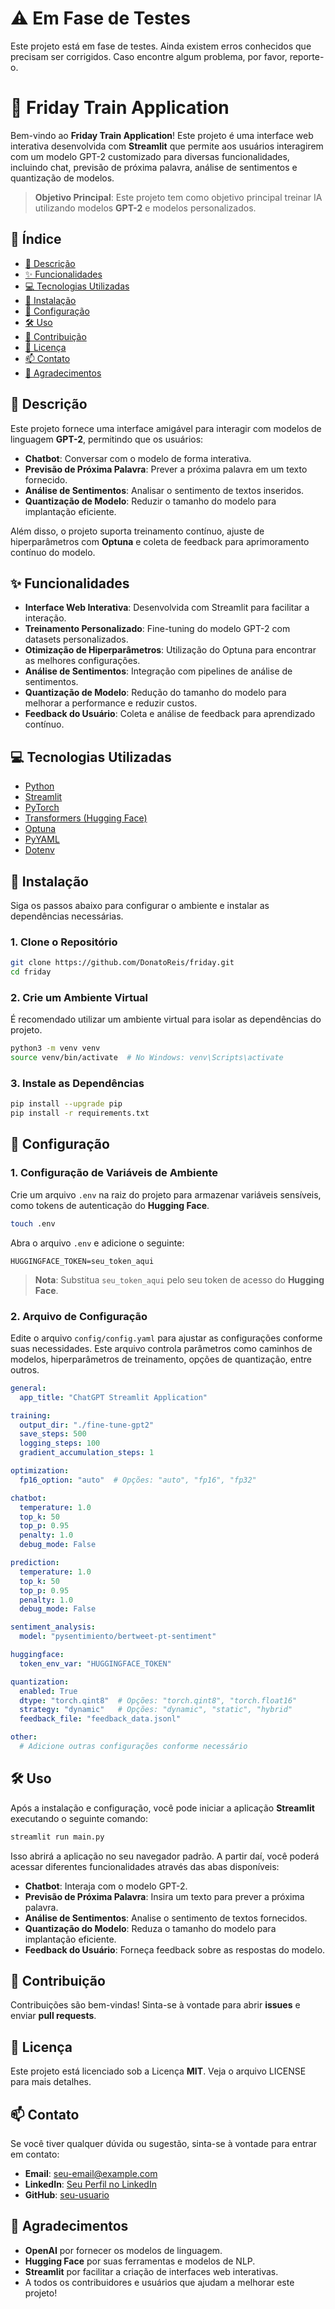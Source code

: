 # ⚠️ Em Fase de Testes

Este projeto está em fase de testes. Ainda existem erros conhecidos que precisam ser corrigidos. Caso encontre algum problema, por favor, reporte-o.

# 🤖 Friday Train Application

Bem-vindo ao **Friday Train Application**! Este projeto é uma interface web interativa desenvolvida com **Streamlit** que permite aos usuários interagirem com um modelo GPT-2 customizado para diversas funcionalidades, incluindo chat, previsão de próxima palavra, análise de sentimentos e quantização de modelos.

> **Objetivo Principal**: Este projeto tem como objetivo principal treinar IA utilizando modelos **GPT-2** e modelos personalizados.

## 📖 Índice
- [📝 Descrição](#-descrição)
- [✨ Funcionalidades](#-funcionalidades)
- [💻 Tecnologias Utilizadas](#-tecnologias-utilizadas)
- [🚀 Instalação](#-instalação)
- [🔧 Configuração](#-configuração)
- [🛠️ Uso](#%EF%B8%8F-uso)
- [🤝 Contribuição](#-contribuição)
- [📜 Licença](#-licença)
- [📫 Contato](#-contato)
- [🙏 Agradecimentos](#-agradecimentos)

## 📝 Descrição

Este projeto fornece uma interface amigável para interagir com modelos de linguagem **GPT-2**, permitindo que os usuários:

- **Chatbot**: Conversar com o modelo de forma interativa.
- **Previsão de Próxima Palavra**: Prever a próxima palavra em um texto fornecido.
- **Análise de Sentimentos**: Analisar o sentimento de textos inseridos.
- **Quantização de Modelo**: Reduzir o tamanho do modelo para implantação eficiente.

Além disso, o projeto suporta treinamento contínuo, ajuste de hiperparâmetros com **Optuna** e coleta de feedback para aprimoramento contínuo do modelo.

## ✨ Funcionalidades

- **Interface Web Interativa**: Desenvolvida com Streamlit para facilitar a interação.
- **Treinamento Personalizado**: Fine-tuning do modelo GPT-2 com datasets personalizados.
- **Otimização de Hiperparâmetros**: Utilização do Optuna para encontrar as melhores configurações.
- **Análise de Sentimentos**: Integração com pipelines de análise de sentimentos.
- **Quantização de Modelo**: Redução do tamanho do modelo para melhorar a performance e reduzir custos.
- **Feedback do Usuário**: Coleta e análise de feedback para aprendizado contínuo.

## 💻 Tecnologias Utilizadas

- [Python](https://www.python.org/)
- [Streamlit](https://streamlit.io/)
- [PyTorch](https://pytorch.org/)
- [Transformers (Hugging Face)](https://huggingface.co/transformers/)
- [Optuna](https://optuna.org/)
- [PyYAML](https://pyyaml.org/)
- [Dotenv](https://github.com/theskumar/python-dotenv)

## 🚀 Instalação

Siga os passos abaixo para configurar o ambiente e instalar as dependências necessárias.

### 1. Clone o Repositório
```bash
git clone https://github.com/DonatoReis/friday.git
cd friday
```

### 2. Crie um Ambiente Virtual

É recomendado utilizar um ambiente virtual para isolar as dependências do projeto.

```bash
python3 -m venv venv
source venv/bin/activate  # No Windows: venv\Scripts\activate
```

### 3. Instale as Dependências

```bash
pip install --upgrade pip
pip install -r requirements.txt
```

## 🔧 Configuração

### 1. Configuração de Variáveis de Ambiente

Crie um arquivo `.env` na raiz do projeto para armazenar variáveis sensíveis, como tokens de autenticação do **Hugging Face**.

```bash
touch .env
```

Abra o arquivo `.env` e adicione o seguinte:

```env
HUGGINGFACE_TOKEN=seu_token_aqui
```

> **Nota**: Substitua `seu_token_aqui` pelo seu token de acesso do **Hugging Face**.

### 2. Arquivo de Configuração

Edite o arquivo `config/config.yaml` para ajustar as configurações conforme suas necessidades. Este arquivo controla parâmetros como caminhos de modelos, hiperparâmetros de treinamento, opções de quantização, entre outros.

```yaml
general:
  app_title: "ChatGPT Streamlit Application"

training:
  output_dir: "./fine-tune-gpt2"
  save_steps: 500
  logging_steps: 100
  gradient_accumulation_steps: 1

optimization:
  fp16_option: "auto"  # Opções: "auto", "fp16", "fp32"

chatbot:
  temperature: 1.0
  top_k: 50
  top_p: 0.95
  penalty: 1.0
  debug_mode: False

prediction:
  temperature: 1.0
  top_k: 50
  top_p: 0.95
  penalty: 1.0
  debug_mode: False

sentiment_analysis:
  model: "pysentimiento/bertweet-pt-sentiment"

huggingface:
  token_env_var: "HUGGINGFACE_TOKEN"

quantization:
  enabled: True
  dtype: "torch.qint8"  # Opções: "torch.qint8", "torch.float16"
  strategy: "dynamic"   # Opções: "dynamic", "static", "hybrid"
  feedback_file: "feedback_data.jsonl"

other:
  # Adicione outras configurações conforme necessário
```

## 🛠️ Uso

Após a instalação e configuração, você pode iniciar a aplicação **Streamlit** executando o seguinte comando:

```bash
streamlit run main.py
```

Isso abrirá a aplicação no seu navegador padrão. A partir daí, você poderá acessar diferentes funcionalidades através das abas disponíveis:

- **Chatbot**: Interaja com o modelo GPT-2.
- **Previsão de Próxima Palavra**: Insira um texto para prever a próxima palavra.
- **Análise de Sentimentos**: Analise o sentimento de textos fornecidos.
- **Quantização do Modelo**: Reduza o tamanho do modelo para implantação eficiente.
- **Feedback do Usuário**: Forneça feedback sobre as respostas do modelo.

## 🤝 Contribuição

Contribuições são bem-vindas! Sinta-se à vontade para abrir **issues** e enviar **pull requests**.

## 📜 Licença

Este projeto está licenciado sob a Licença **MIT**. Veja o arquivo LICENSE para mais detalhes.

## 📫 Contato

Se você tiver qualquer dúvida ou sugestão, sinta-se à vontade para entrar em contato:

- **Email**: [seu-email@example.com](mailto:seu-email@example.com)
- **LinkedIn**: [Seu Perfil no LinkedIn](https://www.linkedin.com)
- **GitHub**: [seu-usuario](https://github.com/seu-usuario)

## 🙏 Agradecimentos

- **OpenAI** por fornecer os modelos de linguagem.
- **Hugging Face** por suas ferramentas e modelos de NLP.
- **Streamlit** por facilitar a criação de interfaces web interativas.
- A todos os contribuidores e usuários que ajudam a melhorar este projeto!

